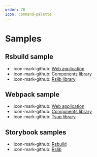 ```yaml
---
order: 70
icon: command-palette
---
```


# Samples

## Rsbuild sample

- :icon-mark-github: [Web application](https://github.com/gsoft-inc/wl-web-configs/tree/main/samples/rsbuild/app)
- :icon-mark-github: [Components library](https://github.com/gsoft-inc/wl-web-configs/tree/main/samples/rsbuild/components)
- :icon-mark-github: [Rslib library](https://github.com/gsoft-inc/wl-web-configs/tree/main/samples/rsbuild/rslib-lib)

## Webpack sample

- :icon-mark-github: [Web application](https://github.com/gsoft-inc/wl-web-configs/tree/main/samples/webpack/app)
- :icon-mark-github: [Components library](https://github.com/gsoft-inc/wl-web-configs/tree/main/samples/webpack/components)
- :icon-mark-github: [Tsup library](https://github.com/gsoft-inc/wl-web-configs/tree/main/samples//webpack/tsup-lib)

## Storybook samples

- :icon-mark-github: [Rsbuild](https://github.com/gsoft-inc/wl-web-configs/tree/main/samples/storybook/rsbuild)
- :icon-mark-github: [Rslib](https://github.com/gsoft-inc/wl-web-configs/tree/main/samples/storybook/rslib)
